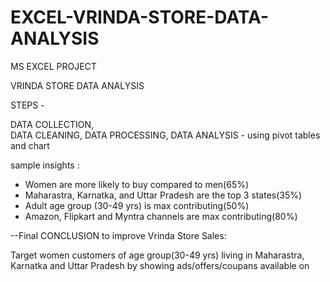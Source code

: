 # EXCEL-VRINDA-STORE-DATA-ANALYSIS

MS EXCEL PROJECT 

VRINDA STORE DATA ANALYSIS

STEPS -

DATA COLLECTION,  
DATA CLEANING, 
DATA PROCESSING, 
DATA ANALYSIS - using pivot tables and chart 

sample insights :

* Women are more likely to buy compared to men(65%)
* Maharastra, Karnatka, and Uttar Pradesh are the top 3 states(35%) 
* Adult age group (30-49 yrs) is max contributing(50%)
* Amazon, Flipkart and Myntra channels are max contributing(80%)

--Final CONCLUSION to improve Vrinda Store Sales:

  Target women customers of age group(30-49 yrs) living in Maharastra,
  Karnatka and Uttar Pradesh by showing ads/offers/coupans available on 
